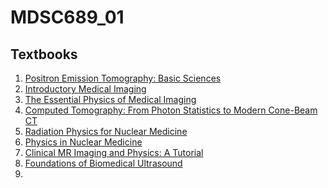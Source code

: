 # MDSC689_01

## Textbooks
1. [Positron Emission Tomography: Basic Sciences](https://www-f9.ijs.si/~studen/sola/fms/viri/Positron_Emission_Tomography.ertu.pdf)
2. [Introductory Medical Imaging](https://github.com/eunice-nwaobi/MDSC689_01/blob/main/Introductory%20Medical%20Imaging.pdf)
3. [The Essential Physics of Medical Imaging](https://ebookcentral-proquest-com.ezproxy.lib.ucalgary.ca/lib/ucalgary-ebooks/detail.action?pq-origsite=primo&docID=6882212#)
4. [ Computed Tomography: From Photon Statistics to Modern Cone-Beam CT](https://github.com/eunice-nwaobi/MDSC689_01/blob/main/Computed%20Tomography:%20From%20Photon%20Statistics%20to%20Modern%20Cone-Beam%20CT.pdf)
5. [Radiation Physics for Nuclear Medicine](https://github.com/eunice-nwaobi/MDSC689_01/blob/main/Radiation%20Physics%20for%20Nuclear%20Medicine%20.pdf)
6. [Physics in Nuclear Medicine](https://www-clinicalkey-com.ezproxy.lib.ucalgary.ca/#!/browse/book/3-s2.0-C20090516352)
7. [Clinical MR Imaging and Physics: A Tutorial](https://github.com/eunice-nwaobi/MDSC689_01/blob/main/%20Clinical%20MR%20Imaging%20and%20Physics:%20A%20Tutorial.pdf)
8. [Foundations of Biomedical Ultrasound]()
9. []()
